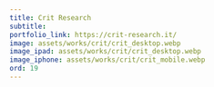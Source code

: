 ```yaml
---
title: Crit Research
subtitle:
portfolio_link: https://crit-research.it/
image: assets/works/crit/crit_desktop.webp
image_ipad: assets/works/crit/crit_desktop.webp
image_iphone: assets/works/crit/crit_mobile.webp
ord: 19
---
```


